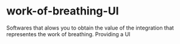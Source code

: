 # work-of-breathing-UI
Softwares that alows you to obtain the value of the integration that representes the work of breathing. Providing a UI
